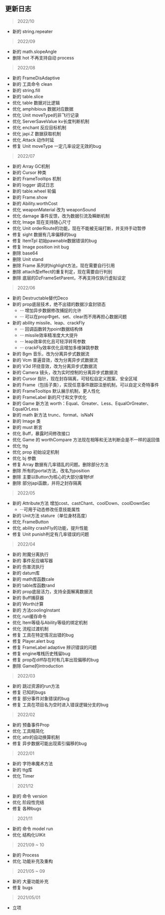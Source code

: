 ## 更新日志

> 2022/10

* 新的 string.repeater

> 2022/09

* 新的 math.slopeAngle
* 删除 hot 不再支持自动 process

> 2022/08

* 新的 FrameDisAdaptive
* 新的 工具命令 clean
* 新的 string.fill
* 新的 table.slice
* 优化 table 数据对比逻辑
* 优化 amphibious 数据对应数据
* 优化 Unit moveType的非飞行记录
* 优化 ServerSaveValue kv长度判断机制
* 优化 enchant 反应目标机制
* 优化 japi.Z 数据获取机制
* 优化 Attack 动作时延
* 修复 Unit moveType 一定几率设定无效的bug

> 2022/07

* 新的 Array GC机制
* 新的 Cursor 种类
* 新的 FrameTooltips 机制
* 新的 logger 调试日志
* 新的 table.wheel 轮偏
* 新的 Frame.show
* 新的 Ability.worthCost
* 优化 weaponMaterial 改为 weaponSound
* 优化 damage 事件反馈，改为数据引流及瞬断机制
* 优化 Image 现在支持随心尺寸
* 优化 Unit orderRoute的功能，现在不能被无端打断，并支持手动暂停
* 修复 sight 数据有几率偏移的bug
* 修复 ItemTpl 初始pawnable数据错误的bug
* 修复 Image position init bug
* 删除 base64
* 删除 Unit stand
* 删除 Frame 系列的highlight方法，现在需要自行引用
* 删除 attach型effect的重复判定，现在需要自行判别
* 删除 底层的DzFrameSetParent，不再支持仅执行虚拟设定

> 2022/06

* 新的 Destructable替代Deco
* 新的 prop底层技术，绝不出错的数据沙盒封锁态
    * ··· 增加异步数据修改捕捉的允许
    * ··· 可以在prop中get、set、clear而不用再担心数据问题
* 新的 ability missile、leap、crackFly
    * ··· 回调函数转为point数据结构体
    * ··· missile效率精准度大大提升
    * ··· leap效率优化且可轻浮转弯参数
    * ··· crackFly效率优化且增加多维弹跳参数
* 新的 Bgm 音乐，改为分离异步式数据流
* 新的 Vcm 普遍音效，改为分离异步式数据流
* 新的 V3d 环绕音效，改为分离异步式数据流
* 新的 Camera 镜头，改为实时控制的分离异步式数据流
* 新的 Cursor 指针，现在封存隔离，可轻松自定义图案、安全区域
* 新的 Frame（包括子类），实现任意事件跟踪注册机制，可以自定义奇特事件
* 新的 FrameTooltips 默认展示机制，更人性化
* 新的 FrameLabel 新的尺寸和文字优化
* 新的 Game 新方法 worth：Equal、Greater、Less、EqualOrGreater、EqualOrLess
* 新的 math 新方法 trunc、format、isNaN
* 新的 Image 类
* 新的 must 断言
* 优化 Buff，暴露时间修改接口
* 优化 Game 的 worthCompare 方法现在相等和无法判断会是不一样的返回值
* 优化 ttg
* 优化 prop 初始设定机制
* 优化 bj 参数
* 修复 Array 数据有几率错乱的问题。删除部分方法
* 删除 所有的portal方法，改名为position
* 删除 主要以Button为核心的大部分废物fdf
* 删除 部分japi函数，并将之封存隔离

> 2022/05

* 新的 Attribute方法 增加cost、castChant、coolDown、coolDownSec
    * ···可用于动态修改任意技能属性
* 新的 Unit方法 stature（单位身材高度）
* 优化 FrameButton
* 优化 ability crashFly的功能，提升性能
* 修复 Unit punish判定有几率错误的问题

> 2022/04

* 新的 附魔分离执行
* 新的 事件反应编写器
* 新的 伤害流执行
* 新的 datum库
* 新的 math库函数cale
* 新的 table库函数rand
* 新的 prop底层活力，支持全面解离数据流
* 新的 Buff捕获器
* 新的 Worth计算
* 新的 方法coolingInstant
* 优化 run缓存命令
* 优化 Item等级与Ability等级的绑定机制
* 优化 流程过渡机制
* 修复 工具在特定情况出错的bug
* 修复 Player.alert bug
* 修复 FrameLabel adaptive 辨识错误的问题
* 修复 engine堆桟历史残留bug
* 修复 prop在diff存在时有几率出现偏移的bug
* 删除 Game的introduction

> 2022/03

* 新的 跳过资源的run方法
* 修复 已知的bugs
* 修复 部分事件对象错误的bug
* 修复 工具在项目名为空时进入错误逻辑分支的bug

> 2022/02

* 新的 预备事件Prop
* 优化 工具精简化
* 优化 attr的自动换算机制
* 修复 异步数据可能出现索引偏移的bug

> 2022/01

* 新的 字符串魔术方法
* 新的 ttg库
* 优化 Timer

> 2021/12

* 新的 命令 version
* 优化 阶段性完结
* 修复 各种bugs

> 2021/11

* 新的 命令 model run
* 优化 结构化UIKit

> 2021/09 ~ 10

* 新的 Process
* 优化 功能补充及重构

> 2021/05 ~ 09

* 新的 大量功能补充
* 修复 bugs

> 2021/05/01

* 立项
